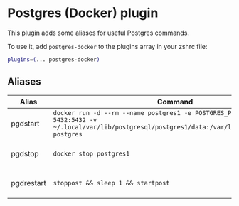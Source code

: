 # Postgres (Docker) plugin

This plugin adds some aliases for useful Postgres commands.

To use it, add `postgres-docker` to the plugins array in your zshrc file:

```zsh
plugins=(... postgres-docker)
```

## Aliases

| Alias      | Command                                                                                                                                                        | Description                      |
|------------|----------------------------------------------------------------------------------------------------------------------------------------------------------------|----------------------------------|
| pgdstart   | `docker run -d --rm --name postgres1 -e POSTGRES_PASSWORD=docker -p 5432:5432 -v ~/.local/var/lib/postgresql/postgres1/data:/var/lib/postgresql/data postgres` | Start postgres server            |
| pgdstop    | `docker stop postgres1`                                                                                                                                        | Stop postgres server             |
| pgdrestart | `stoppost && sleep 1 && startpost`                                                                                                                             | Restart (calls stop, then start) |
